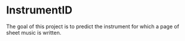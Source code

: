 # InstrumentID

The goal of this project is to predict the instrument for which a page of sheet music is written.
